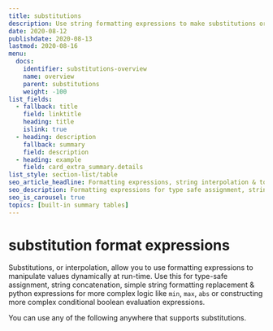 ```yaml
---
title: substitutions
description: Use string formatting expressions to make substitutions or token replacements in context strings, fields or config. 
date: 2020-08-12
publishdate: 2020-08-13
lastmod: 2020-08-16
menu:
  docs:
    identifier: substitutions-overview
    name: overview
    parent: substitutions
    weight: -100
list_fields:
  - fallback: title
    field: linktitle
    heading: title
    islink: true
  - heading: description
    fallback: summary
    field: description
  - heading: example
    field: card_extra_summary.details
list_style: section-list/table
seo_article_headline: Formatting expressions, string interpolation & token replacement.
seo_description: Formatting expressions for type safe assignment, string interpolation & token replacement in a pipeline task-runner.
seo_is_carousel: true
topics: [built-in summary tables]
---
```

# substitution format expressions
Substitutions, or interpolation, allow you to use formatting expressions to 
manipulate values dynamically at run-time. Use this for type-safe assignment, 
string concatenation, simple string formatting replacement & python expressions 
for more complex logic like `min`, `max`, `abs` or constructing more complex 
conditional boolean evaluation expressions.

You can use any of the following anywhere that supports substitutions.